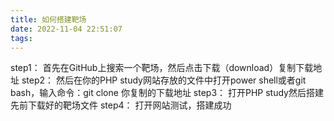 ```yaml
---
title: 如何搭建靶场
date: 2022-11-04 22:51:07
tags:
---
```

step1：
    首先在GitHub上搜索一个靶场，然后点击下载（download）复制下载地址
step2：
    然后在你的PHP study网站存放的文件中打开power shell或者git bash，输入命令：git clone 你复制的下载地址
step3：
    打开PHP study然后搭建先前下载好的靶场文件
step4：
    打开网站测试，搭建成功